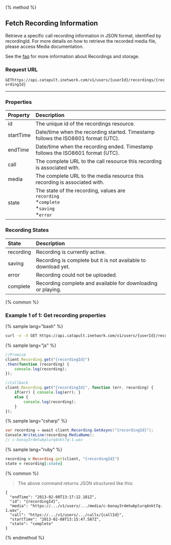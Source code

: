 {% method %}

## Fetch Recording Information
Retrieve a specific call recording information in JSON format, identified by recordingId. For more details on how to retrieve the recorded media file, please access Media documentation.

See the [faq](https://dev.bandwidth.com/faq/voice/callRecordings.html) for more information about Recordings and storage.

### Request URL

<code class="get">GET</code>`https://api.catapult.inetwork.com/v1/users/{userId}/recordings/{recordingId}`

---

### Properties

| Property  | Description                                                                                                                                                               |
|:----------|:--------------------------------------------------------------------------------------------------------------------------------------------------------------------------|
| id        | The unique id of the recordings resource.                                                                                                                                 |
| startTime | Date/time when the recording started. Timestamp follows the ISO8601 format (UTC).                                                                                         |
| endTime   | Date/time when the recording ended. Timestamp follows the ISO8601 format (UTC).                                                                                           |
| call      | The complete URL to the call resource this recording is associated with.                                                                                                  |
| media     | The complete URL to the media resource this recording is associated with.                                                                                                 |
| state     | The state of the recording, values are <br> `recording` <br> *`complete`<br> *`saving` <br> *`error`                                                                      |

### Recording States
| State     | Description                                                    |
|:----------|:---------------------------------------------------------------|
| recording | Recording is currently active.                                 |
| saving    | Recording is complete but it is not available to download yet. |
| error     | Recording could not be uploaded.                               |
| complete  | Recording complete and available for downloading or playing.   |

{% common %}


### Example 1 of 1: Get recording properties

{% sample lang="bash" %}

```bash
curl -v -X GET https://api.catapult.inetwork.com/v1/users/{userId}/recordings/{recordingId} -u {token}:{secret} -H "Content-type: application/json"
```

{% sample lang="js" %}

```js
//Promise
client.Recording.get("{recordingId}")
.then(function (recording) {
	console.log(recording);
});

//Callback
client.Recording.get("{recordingId}", function (err, recording) {
	if(err) { console.log(err); }
	else {
		console.log(recording);
	}
});
```

{% sample lang="csharp" %}

```csharp
var recording = await client.Recording.GetAsync("{recordingId}");
Console.WriteLine(recording.MediaName);
// c-bonay3r4mtwbplurq4nkt7q-1.wav
```

{% sample lang="ruby" %}

```ruby
recording = Recording.get(client, "{recordingId}")
state = recording[:state]
```

{% common %}


> The above command returns JSON structured like this:

```
{
  "endTime": "2013-02-08T13:17:12.181Z",
  "id": "{recordingId}",
  "media": "https://.../v1/users/.../media/c-bonay3r4mtwbplurq4nkt7q-1.wav",
  "call": "https://.../v1/users/.../calls/{callId}",
  "startTime": "2013-02-08T13:15:47.587Z",
  "state": "complete"
}
```
{% endmethod %}
